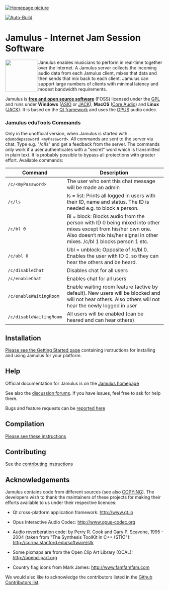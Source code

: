 [![Homepage picture](https://github.com/jamulussoftware/jamuluswebsite/blob/release/assets/img/jamulusbannersmall.png)](https://jamulus.io)

[![Auto-Build](https://github.com/jamulussoftware/jamulus/actions/workflows/autobuild.yml/badge.svg)](https://github.com/jamulussoftware/jamulus/actions/workflows/autobuild.yml)

Jamulus - Internet Jam Session Software
=======================================
<a href="https://jamulus.io/"><img align="left" width="102" height="102" src="https://jamulus.io/assets/img/jamulus-icon-2020.svg"/></a>

Jamulus enables musicians to perform in real-time together over the internet.
A Jamulus server collects the incoming audio data from each Jamulus client, mixes that data and then sends that mix back to each client. Jamulus can support large numbers of clients with minimal latency and modest bandwidth requirements.

Jamulus is [__free and open source software__](https://www.gnu.org/philosophy/free-sw.en.html) (FOSS) licensed under the [GPL](http://www.gnu.org/licenses/gpl-2.0.html)
and runs under __Windows__ ([ASIO](https://www.steinberg.net) or [JACK](https://jackaudio.org)),
__MacOS__ ([Core Audio](https://developer.apple.com/documentation/coreaudio)) and
__Linux__ ([JACK](https://jackaudio.org)).
It is based on the [Qt framework](https://www.qt.io) and uses the [OPUS](http://www.opus-codec.org) audio codec.

### Jamulus eduTools Commands

Only in the unofficial version, when Jamulus is started with `--edumodepassword <myPassword>`.
All commands are sent to the server via chat. Type e.g. "/c/ls" and get a feedback from the server.
The commands only work if a user authenticates with a "secret" word which is transmitted in plain text. It is probably possible to bypass all protections with greater effort.
Available commands:

Command | Description
-- | --
`/c/<myPassword>` | The user who sent this chat message will be made an admin
`/c/ls` | ls = list: Prints all logged in users with their ID, name and status. The ID is needed e.g. to block a person.
`/c/bl 0` | Bl = block: Blocks audio from the person with ID 0 being mixed into other mixes except from his/her own one. Also doesn‘t mix his/her signal in other mixes. /c/bl 1 blocks person 1 etc.
`/c/ubl 0` | Ubl = unblock: Opposite of /c/bl 0. Enables the user with ID 0, so they can hear the others and be heard.
`/c/disableChat` | Disables chat for all users
`/c/enableChat` | Enables chat for all users
`/c/enableWaitingRoom` | Enable waiting room feature (active by default). New users will be blocked and will not hear others. Also others will not hear the newly logged in user
`/c/disableWaitingRoom` | All users will be enabled (can be heared and can hear others)


Installation
------------

[Please see the Getting Started page](https://jamulus.io/wiki/Getting-Started) containing instructions for installing and using Jamulus for your platform.


Help
----

Official documentation for Jamulus is on the [Jamulus homepage](https://jamulus.io)

See also the [discussion forums](https://github.com/jamulussoftware/jamulus/discussions). If you have issues, feel free to ask for help there.

Bugs and feature requests can be [reported here](https://github.com/jamulussoftware/jamulus/issues)


Compilation
-----------

[Please see these instructions](COMPILING.md)


Contributing
------------

See the [contributing instructions](CONTRIBUTING.md)


Acknowledgements
---------------

Jamulus contains code from different sources (see also [COPYING](COPYING)). The developers wish
to thank the maintainers of these projects for making their efforts available to us under their respective licences:

- Qt cross-platform application framework: http://www.qt.io

- Opus Interactive Audio Codec: http://www.opus-codec.org

- Audio reverberation code: by Perry R. Cook and Gary P. Scavone, 1995 - 2004
  (taken from "The Synthesis ToolKit in C++ (STK)"):
  http://ccrma.stanford.edu/software/stk

- Some pixmaps are from the Open Clip Art Library (OCAL): http://openclipart.org

- Country flag icons from Mark James: http://www.famfamfam.com

We would also like to acknowledge the contributors listed in the
[Github Contributors list](https://github.com/jamulussoftware/jamulus/graphs/contributors).
